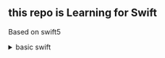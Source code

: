 ## this repo is Learning for Swift

Based on swift5

<details>
<summary> basic swift </summary>

```swift
var 변수, 재할당 가능, 재선언 불가능

let 상수, 재할당 불가능, 재선언 불가능

enum에 getter 설정 가능, 콜백 함수 선언 가능, 조건문도 가능함

arr: [Int] = [], arr: [Int] = [Int]() => 배열 선언방식 2가지 

옵셔널 변수 => flutter 의 nullable 변수와 비슷하다, 하지만 null이 아닌 nil인 상태이다.

옵셔널 변수를 guard 키워드를 사용해 유효성 검사 또는 nil을 벗길 수 있다.

함수의 매개변수 사용법 : named parameter, parameter, ignore parameter

struct 제네릭 : 제네릭 타입을 정하지 않으면 자동으로 정한다.

closure 사용법 3가지 

1. var variable : T = {return T}()

2. var variable : T {return T}

3. 추상 : 매개변수 타입 -> 리턴 타입, 구현 : 매개변수 타입 -> 리턴 타입 
    let variable : (T) -> T = { (param : T) -> T in return T }
    let variable : (T) -> Void = { (param : T) in  }

```

</details>
